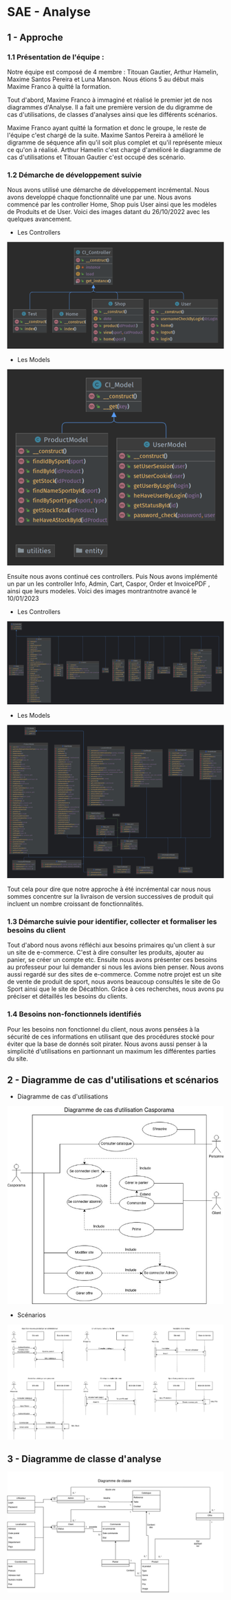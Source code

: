# SAE - Analyse

## 1 - Approche

### 1.1 Présentation de l'équipe :

Notre équipe est composé de 4 membre : Titouan Gautier, Arthur Hamelin, Maxime Santos Pereira et Luna Manson. Nous étions 5 au début mais Maxime Franco à quitté la formation.

Tout d'abord, Maxime Franco à immaginé et réalisé le premier jet de nos diagrammes d'Analyse. Il a fait une première version de du digramme de cas d'utilisations, de classes d'analyses ainsi que les différents scénarios.

Maxime Franco ayant quitté la formation et donc le groupe, le reste de l'équipe c'est chargé de la suite. Maxime Santos Pereira à amélioré le digramme de séquence afin qu'il soit plus complet et qu'il représente mieux ce qu'on à réalisé. Arthur Hamelin c'est chargé d'amélioré le diagramme de cas d'utilisations et Titouan Gautier c'est occupé des scénario.

### 1.2 Démarche de développement suivie

Nous avons utilisé une démarche de développement incrémental. Nous avons developpé chaque fonctionnalité une par une. Nous avons commencé par les controller Home, Shop puis User ainsi que les modèles de Produits et de User. Voici des images datant du 26/10/2022 avec les quelques avancement.

- Les Controllers

![Controller 26/10/2022](./Diagramme/20221026-Controller.png)

- Les Models

![Models 26/10/22](./Diagramme/20221026-Models.png)

Ensuite nous avons continué ces controllers. Puis Nous avons implémenté un par un les controller Info, Admin, Cart, Caspor, Order et InvoicePDF , ainsi que leurs modeles. Voici des images montrantnotre avancé le 10/01/2023

- Les Controllers

![Controller 10/01/2023](./Diagramme/controllers_10_O1_23.jpg)

- Les Models

![alt Models 10/01/2023](./Diagramme/models_10_01_23.jpg)

Tout cela pour dire que notre approche à été incrémental car nous nous sommes concentre sur la livraison de version successives de produit qui incluent un nombre croissant de fonctionnalités.

### 1.3 Démarche suivie pour identifier, collecter et formaliser les besoins du client

Tout d'abord nous avons réfléchi aux besoins primaires qu'un client à sur un site de e-commerce. C'est à dire consulter les produits, ajouter au panier, se créer un compte etc. Ensuite nous avons présenter ces besoins au professeur pour lui demander si nous les avions bien penser. Nous avons aussi regardé sur des sites de e-commerce. Comme notre projet est un site de vente de produit de sport, nous avons beaucoup consultés le site de Go Sport ainsi que le site de Décathlon. Grâce à ces recherches, nous avons pu préciser et détaillés les besoins du clients.

### 1.4 Besoins non-fonctionnels identifiés

Pour les besoins non fonctionnel du client, nous avons pensées à la sécurité de ces informations en utilisant que des procédures stocké pour éviter que la base de donnés soit pirater. Nous avons aussi penser à la simplicité d'utilisations en partionnant un maximum les différentes parties du site.

## 2 - Diagramme de cas d'utilisations et scénarios

- Diagramme de cas d'utilisations

![alt DCU](./Diagramme/DCU.jpg)

- Scénarios

![alt DCU](./Diagramme/Sequences.jpg)

## 3 - Diagramme de classe d'analyse

![alt DCU](./Diagramme/Classe.jpg)
